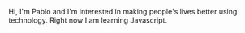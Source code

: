 Hi, I'm Pablo and I'm interested in making people's lives better using technology. Right now I am learning Javascript.

<!---
pabloul/pabloul is a ✨ special ✨ repository because its `README.md` (this file) appears on your GitHub profile.
You can click the Preview link to take a look at your changes.
--->

